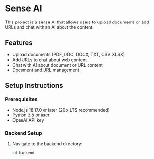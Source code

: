 # Sense AI 

This project is a sense AI that allows users to upload documents or add URLs and chat with an AI about the content.

## Features

- Upload documents (PDF, DOC, DOCX, TXT, CSV, XLSX)
- Add URLs to chat about web content
- Chat with AI about document or URL content
- Document and URL management

## Setup Instructions

### Prerequisites

- Node.js 18.17.0 or later (20.x LTS recommended)
- Python 3.8 or later
- OpenAI API key

### Backend Setup

1. Navigate to the backend directory:
   ```bash
   cd backend


